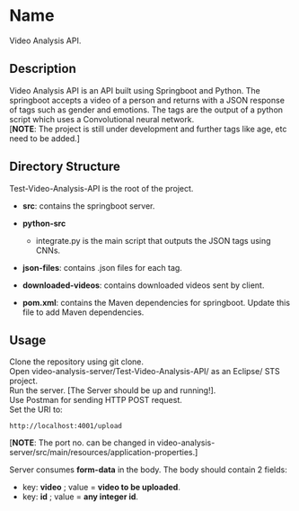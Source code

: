 # Name  
Video Analysis API.        

## Description
Video Analysis API is an API built using Springboot and Python. The springboot accepts a video of a person and returns with a JSON response of tags such as gender and emotions. The tags are the output of a python script which uses a Convolutional neural network.     
[**NOTE**: The project is still under development and further tags like age, etc need to be added.]

## Directory Structure
Test-Video-Analysis-API is the root of the project.  
- **src**: contains the springboot server.  
- **python-src** 
   - integrate.py is the main script that outputs the JSON tags using CNNs.

- **json-files**: contains .json files for each tag.  
- **downloaded-videos**: contains downloaded videos sent by client.  
- **pom.xml**: contains the Maven dependencies for springboot. Update this file to add Maven dependencies.

## Usage
Clone the repository using git clone.  
Open video-analysis-server/Test-Video-Analysis-API/ as an Eclipse/ STS project.    
Run the server. [The Server should be up and running!].  
Use Postman for sending HTTP POST request.  
Set the URI to:    
```    
http://localhost:4001/upload    
```  

[**NOTE**: The port no. can be changed in video-analysis-server/src/main/resources/application-properties.]  
  
Server consumes **form-data** in the body. 
The body should contain 2 fields:
- key: **video** ; value = **video to be uploaded**.
- key: **id** ; value = **any integer id**.
